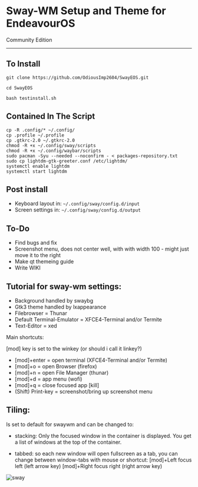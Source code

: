 # Sway-WM Setup and Theme for EndeavourOS
Community Edition
***

## To Install

    git clone https://github.com/OdiousImp2604/SwayEOS.git

    cd SwayEOS

    bash testinstall.sh
   
## Contained In The Script
    cp -R .config/* ~/.config/
    cp .profile ~/.profile
    cp .gtkrc-2.0 ~/.gtkrc-2.0
    chmod -R +x ~/.config/sway/scripts
    chmod -R +x ~/.config/waybar/scripts
    sudo pacman -Syu --needed --noconfirm - < packages-repository.txt
    sudo cp lightdm-gtk-greeter.conf /etc/lightdm/
    systemctl enable lightdm
    systemctl start lightdm
    
## Post install

- Keyboard layout in: `~/.config/sway/config.d/input`
- Screen settings in: `~/.config/sway/config.d/output`
  

## To-Do
- Find bugs and fix
- Screenshot menu, does not center well, with with width 100 - might just move it to the right
- Make qt themeing guide 
- Write WIKI


## Tutorial for sway-wm settings:

 - Background handled by swaybg
 - Gtk3 theme handled by lxappearance
 - Filebrowser = Thunar
 - Default Terminal-Emulator = XFCE4-Terminal and/or Termite
 - Text-Editor = xed

Main shortcuts:

[mod] key is set to the winkey (or should i call it linkey?)

 - [mod]+enter = open terminal (XFCE4-Terminal and/or Termite)
 - [mod]+o = open Browser (firefox)
 - [mod]+n = open File Manager (thunar)
 - [mod]+d = app menu (wofi)
 - [mod]+q = close focused app [kill]
 - (Shift) Print-key = screenshot/bring up screenshot menu

## Tiling:

Is set to default for swaywm and can be changed to:

- stacking: Only the focused window in the container is displayed. You get a list of windows at the top of the container.

- tabbed: so each new window will open fullscreen as a tab, you can change between window-tabs with mouse or shortcut: [mod]+Left focus left (left arrow key) [mod]+Right focus right (right arrow key)

![sway](https://forum.endeavouros.com/uploads/default/original/3X/3/8/380dbcba102eea5ebab9bf4057056eecb11748b5.png)


